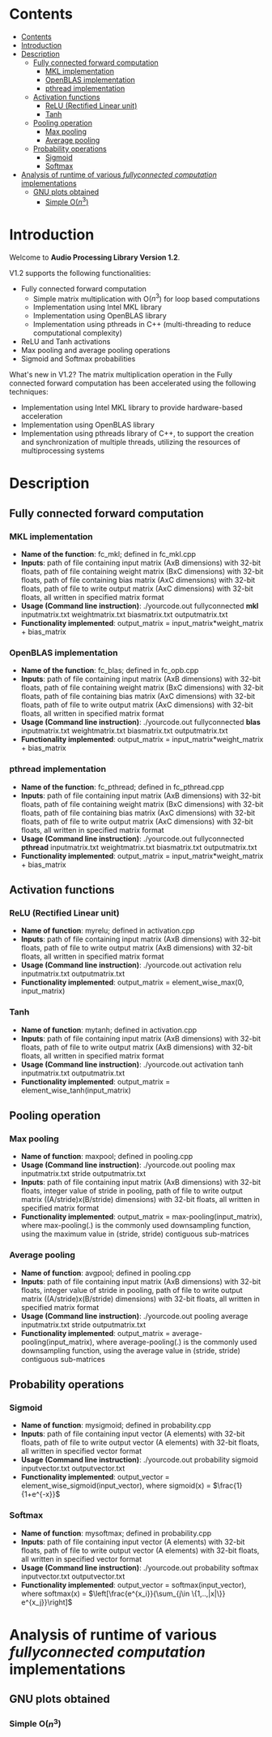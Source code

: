 # Contents
- [Contents](#contents)
- [Introduction](#introduction)
- [Description](#description)
  - [Fully connected forward computation](#fully-connected-forward-computation)
    - [MKL implementation](#mkl-implementation)
    - [OpenBLAS implementation](#openblas-implementation)
    - [pthread implementation](#pthread-implementation)
  - [Activation functions](#activation-functions)
    - [ReLU (Rectified Linear unit)](#relu-rectified-linear-unit)
    - [Tanh](#tanh)
  - [Pooling operation](#pooling-operation)
    - [Max pooling](#max-pooling)
    - [Average pooling](#average-pooling)
  - [Probability operations](#probability-operations)
    - [Sigmoid](#sigmoid)
    - [Softmax](#softmax)
- [Analysis of runtime of various _fullyconnected computation_ implementations](#analysis-of-runtime-of-various-fullyconnected-computation-implementations)
  - [GNU plots obtained](#gnu-plots-obtained)
    - [Simple O($n^3$)](#simple-on3)

# Introduction
Welcome to **Audio Processing Library Version 1.2**. 

V1.2 supports the following functionalities:
- Fully connected forward computation
  - Simple matrix multiplication with O($n^3$) for loop based computations
  - Implementation using Intel MKL library
  - Implementation using OpenBLAS library 
  - Implementation using pthreads in C++ (multi-threading to reduce computational complexity)
- ReLU and Tanh activations
- Max pooling and average pooling operations
- Sigmoid and Softmax probabilities

What's new in V1.2?
The matrix multiplication operation in the Fully connected forward computation has been accelerated using the following techniques:
- Implementation using Intel MKL library to provide hardware-based acceleration
- Implementation using OpenBLAS library
- Implementation using pthreads library of C++, to support the creation and synchronization of multiple threads, utilizing the resources of multiprocessing systems

# Description
## Fully connected forward computation
### MKL implementation
- **Name of the function**: fc_mkl; defined in fc_mkl.cpp
- **Inputs**: path of file containing input matrix (AxB dimensions) with 32-bit floats, path of file containing weight matrix (BxC dimensions) with 32-bit floats, path of file containing bias matrix (AxC dimensions) with 32-bit floats, path of file to write output matrix (AxC dimensions) with 32-bit floats, all written in specified matrix format
- **Usage (Command line instruction)**: ./yourcode.out fullyconnected **mkl** inputmatrix.txt weightmatrix.txt biasmatrix.txt outputmatrix.txt 
- **Functionality implemented**: output_matrix = input_matrix*weight_matrix + bias_matrix

### OpenBLAS implementation
- **Name of the function**: fc_blas; defined in fc_opb.cpp
- **Inputs**: path of file containing input matrix (AxB dimensions) with 32-bit floats, path of file containing weight matrix (BxC dimensions) with 32-bit floats, path of file containing bias matrix (AxC dimensions) with 32-bit floats, path of file to write output matrix (AxC dimensions) with 32-bit floats, all written in specified matrix format
- **Usage (Command line instruction)**: ./yourcode.out fullyconnected **blas** inputmatrix.txt weightmatrix.txt biasmatrix.txt outputmatrix.txt 
- **Functionality implemented**: output_matrix = input_matrix*weight_matrix + bias_matrix

### pthread implementation
- **Name of the function**: fc_pthread; defined in fc_pthread.cpp
- **Inputs**: path of file containing input matrix (AxB dimensions) with 32-bit floats, path of file containing weight matrix (BxC dimensions) with 32-bit floats, path of file containing bias matrix (AxC dimensions) with 32-bit floats, path of file to write output matrix (AxC dimensions) with 32-bit floats, all written in specified matrix format
- **Usage (Command line instruction)**: ./yourcode.out fullyconnected **pthread** inputmatrix.txt weightmatrix.txt biasmatrix.txt outputmatrix.txt 
- **Functionality implemented**: output_matrix = input_matrix*weight_matrix + bias_matrix

## Activation functions
### ReLU (Rectified Linear unit)
- **Name of function**: myrelu; defined in activation.cpp
- **Inputs**: path of file containing input matrix (AxB dimensions) with 32-bit floats, path of file to write output matrix (AxB dimensions) with 32-bit floats, all written in specified matrix format
- **Usage  (Command line instruction)**: ./yourcode.out activation relu inputmatrix.txt outputmatrix.txt
- **Functionality implemented**: output_matrix = element_wise_max(0, input_matrix)

### Tanh 
- **Name of function**: mytanh; defined in activation.cpp
- **Inputs**: path of file containing input matrix (AxB dimensions) with 32-bit floats, path of file to write output matrix (AxB dimensions) with 32-bit floats, all written in specified matrix format
- **Usage  (Command line instruction)**: ./yourcode.out activation tanh inputmatrix.txt outputmatrix.txt
- **Functionality implemented**: output_matrix = element_wise_tanh(input_matrix)

## Pooling operation
### Max pooling
- **Name of function**: maxpool; defined in pooling.cpp
- **Usage  (Command line instruction)**: ./yourcode.out pooling max inputmatrix.txt stride outputmatrix.txt
- **Inputs**: path of file containing input matrix (AxB dimensions) with 32-bit floats, integer value of stride in pooling, path of file to write output matrix ((A/stride)x(B/stride) dimensions) with 32-bit floats, all written in specified matrix format
- **Functionality implemented**: output_matrix = max-pooling(input_matrix), where max-pooling(.) is the commonly used downsampling function, using the maximum value in (stride, stride) contiguous sub-matrices

### Average pooling
- **Name of function**: avgpool; defined in pooling.cpp
- **Inputs**: path of file containing input matrix (AxB dimensions) with 32-bit floats, integer value of stride in pooling, path of file to write output matrix ((A/stride)x(B/stride) dimensions) with 32-bit floats, all written in specified matrix format
- **Usage  (Command line instruction)**: ./yourcode.out pooling average inputmatrix.txt stride outputmatrix.txt
- **Functionality implemented**: output_matrix = average-pooling(input_matrix), where average-pooling(.) is the commonly used downsampling function, using the average value in (stride, stride) contiguous sub-matrices

## Probability operations
### Sigmoid
- **Name of function**: mysigmoid; defined in probability.cpp
- **Inputs**: path of file containing input vector (A elements) with 32-bit floats, path of file to write output vector (A elements) with 32-bit floats, all written in specified vector format
- **Usage  (Command line instruction)**: ./yourcode.out probability sigmoid inputvector.txt outputvector.txt
- **Functionality implemented**: output_vector = element_wise_sigmoid(input_vector), where sigmoid(x) = $\frac{1}{1+e^{-x}}$

### Softmax
- **Name of function**: mysoftmax; defined in probability.cpp
- **Inputs**: path of file containing input vector (A elements) with 32-bit floats, path of file to write output vector (A elements) with 32-bit floats, all written in specified vector format
- **Usage  (Command line instruction)**: ./yourcode.out probability softmax inputvector.txt outputvector.txt
- **Functionality implemented**: output_vector = softmax(input_vector), where softmax(x) = $\left[\frac{e^{x_i}}{\sum_{j\in \{1,..,|x|\}} e^{x_j}}\right]$


# Analysis of runtime of various _fullyconnected computation_ implementations
## GNU plots obtained
### Simple O($n^3$)